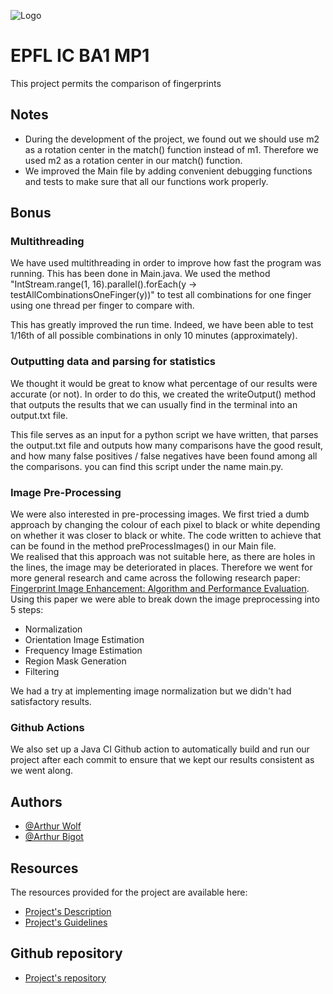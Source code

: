 
![Logo](https://upload.wikimedia.org/wikipedia/commons/f/f4/Logo_EPFL.svg)

# EPFL IC BA1 MP1
This project permits the comparison of fingerprints

## Notes
- During the development of the project, we found out we should use m2 as a rotation center in the match() function instead of m1.
Therefore we used m2 as a rotation center in our match() function.
- We improved the Main file by adding convenient debugging functions and tests to make sure that all our functions work properly.

## Bonus

### Multithreading
We have used multithreading in order to improve how fast the program was running. This has been done in Main.java.
We used the method "IntStream.range(1, 16).parallel().forEach(y -> testAllCombinationsOneFinger(y))" to test all combinations for
one finger using one thread per finger to compare with.

This has greatly improved the run time. Indeed, we have been able to test 1/16th of all possible combinations
in only 10 minutes (approximately).

### Outputting data and parsing for statistics
We thought it would be great to know what percentage of our results were accurate (or not). In order to do this, we created the writeOutput()
method that outputs the results that we can usually find in the terminal into an output.txt file.

This file serves as an input for a python script we have written, that parses the output.txt file and outputs
how many comparisons have the good result, and how many false positives / false negatives have been found among all the comparisons.
you can find this script under the name main.py.

### Image Pre-Processing
We were also interested in pre-processing images. We first tried a dumb approach by changing the colour of each pixel to black or white depending on whether it was closer to black or white.
The code written to achieve that can be found in the method preProcessImages() in our Main file.  
We realised that this approach was not suitable here, as there are holes in the lines, the image may be deteriorated in places. Therefore we went for more general research and came across the following research paper: [Fingerprint Image Enhancement: Algorithm and Performance Evaluation](https://ieeexplore.ieee.org/document/709565).  
Using this paper we were able to break down the image preprocessing into 5 steps:
- Normalization
- Orientation Image Estimation
- Frequency Image Estimation
- Region Mask Generation
- Filtering    
      
We had a try at implementing image normalization but we didn't had satisfactory results.

### Github Actions

We also set up a Java CI Github action to automatically build and run our project after each commit to ensure that we kept our results consistent as we went along.

## Authors

- [@Arthur Wolf](https://www.github.com/arthur-wolf)
- [@Arthur Bigot](https://www.github.com/MisteFr)


## Resources

The resources provided for the project are available here:
- [Project's Description](https://proginsc.epfl.ch/wwwhiver/mini-projet1/descriptif.html)
- [Project's Guidelines](https://proginsc.epfl.ch/wwwhiver/mini-projet1/fingerprint.pdf)

## Github repository
- [Project's repository](https://github.com/arthur-wolf/ba1-mp1)